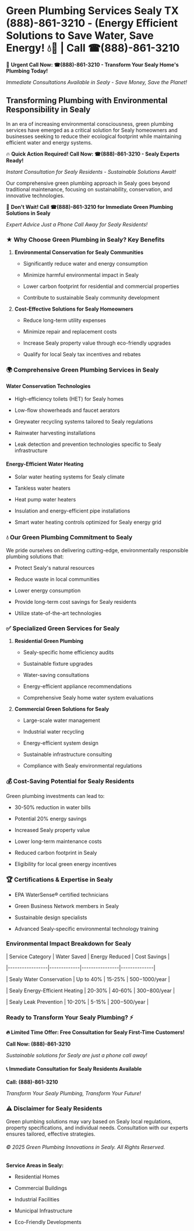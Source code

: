 # Green Plumbing Services Sealy TX (888)-861-3210 - (Energy Efficient Solutions to Save Water, Save Energy! 💧🌿 | Call ☎(888)-861-3210

🚨 **Urgent Call Now: ☎(888)-861-3210 - Transform Your Sealy Home's Plumbing Today!**
*Immediate Consultations Available in Sealy - Save Money, Save the Planet!*

## Transforming Plumbing with Environmental Responsibility in Sealy

In an era of increasing environmental consciousness, green plumbing services have emerged as a critical solution for Sealy homeowners and businesses seeking to reduce their ecological footprint while maintaining efficient water and energy systems. 

🔥 **Quick Action Required! Call Now: ☎(888)-861-3210 - Sealy Experts Ready!**
*Instant Consultation for Sealy Residents - Sustainable Solutions Await!*

Our comprehensive green plumbing approach in Sealy goes beyond traditional maintenance, focusing on sustainability, conservation, and innovative technologies.

🚨 **Don't Wait! Call ☎(888)-861-3210 for Immediate Green Plumbing Solutions in Sealy**
*Expert Advice Just a Phone Call Away for Sealy Residents!*

### ★ Why Choose Green Plumbing in Sealy? Key Benefits

1. **Environmental Conservation for Sealy Communities** 
   - Significantly reduce water and energy consumption
   - Minimize harmful environmental impact in Sealy
   - Lower carbon footprint for residential and commercial properties
   - Contribute to sustainable Sealy community development

2. **Cost-Effective Solutions for Sealy Homeowners** 
   - Reduce long-term utility expenses
   - Minimize repair and replacement costs
   - Increase Sealy property value through eco-friendly upgrades
   - Qualify for local Sealy tax incentives and rebates

### 🌍 Comprehensive Green Plumbing Services in Sealy

#### Water Conservation Technologies
- High-efficiency toilets (HET) for Sealy homes
- Low-flow showerheads and faucet aerators
- Greywater recycling systems tailored to Sealy regulations
- Rainwater harvesting installations
- Leak detection and prevention technologies specific to Sealy infrastructure

#### Energy-Efficient Water Heating
- Solar water heating systems for Sealy climate
- Tankless water heaters
- Heat pump water heaters
- Insulation and energy-efficient pipe installations
- Smart water heating controls optimized for Sealy energy grid

### 💧 Our Green Plumbing Commitment to Sealy

We pride ourselves on delivering cutting-edge, environmentally responsible plumbing solutions that:
- Protect Sealy's natural resources
- Reduce waste in local communities
- Lower energy consumption
- Provide long-term cost savings for Sealy residents
- Utilize state-of-the-art technologies

### ✅ Specialized Green Services for Sealy

1. **Residential Green Plumbing**
   - Sealy-specific home efficiency audits
   - Sustainable fixture upgrades
   - Water-saving consultations
   - Energy-efficient appliance recommendations
   - Comprehensive Sealy home water system evaluations

2. **Commercial Green Solutions for Sealy**
   - Large-scale water management
   - Industrial water recycling
   - Energy-efficient system design
   - Sustainable infrastructure consulting
   - Compliance with Sealy environmental regulations

### 💰 Cost-Saving Potential for Sealy Residents

Green plumbing investments can lead to:
- 30-50% reduction in water bills
- Potential 20% energy savings
- Increased Sealy property value
- Lower long-term maintenance costs
- Reduced carbon footprint in Sealy
- Eligibility for local green energy incentives

### 🏆 Certifications & Expertise in Sealy

- EPA WaterSense® certified technicians
- Green Business Network members in Sealy
- Sustainable design specialists
- Advanced Sealy-specific environmental technology training

### Environmental Impact Breakdown for Sealy

| Service Category | Water Saved | Energy Reduced | Cost Savings |
|-----------------|-------------|----------------|--------------|
| Sealy Water Conservation | Up to 40% | 15-25% | $500-$1000/year |
| Sealy Energy-Efficient Heating | 20-30% | 40-60% | $300-$800/year |
| Sealy Leak Prevention | 10-20% | 5-15% | $200-$500/year |

### Ready to Transform Your Sealy Plumbing? ⚡

**🔥 Limited Time Offer: Free Consultation for Sealy First-Time Customers!**

**Call Now: (888)-861-3210**
*Sustainable solutions for Sealy are just a phone call away!*

#### 📞 Immediate Consultation for Sealy Residents Available

**Call: (888)-861-3210**
*Transform Your Sealy Plumbing, Transform Your Future!*

### ⚠️ Disclaimer for Sealy Residents

Green plumbing solutions may vary based on Sealy local regulations, property specifications, and individual needs. Consultation with our experts ensures tailored, effective strategies.

###### © 2025 Green Plumbing Innovations in Sealy. All Rights Reserved.

**Service Areas in Sealy:** 
- Residential Homes
- Commercial Buildings
- Industrial Facilities
- Municipal Infrastructure
- Eco-Friendly Developments
